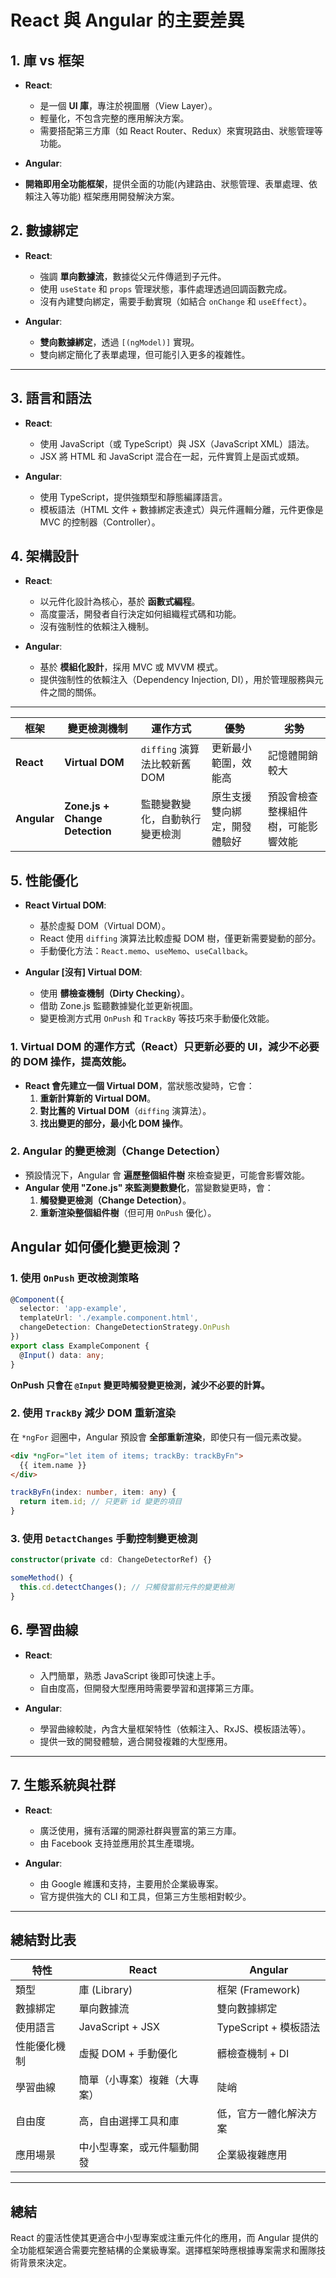 
# React 與 Angular 的主要差異

## 1. 庫 vs 框架
- **React**:  
  - 是一個 **UI 庫**，專注於視圖層（View Layer）。  
  - 輕量化，不包含完整的應用解決方案。  
  - 需要搭配第三方庫（如 React Router、Redux）來實現路由、狀態管理等功能。  

- **Angular**:  
- **開箱即用全功能框架**，提供全面的功能(內建路由、狀態管理、表單處理、依賴注入等功能) 框架應用開發解決方案。  

## 2. 數據綁定
- **React**:  
  - 強調 **單向數據流**，數據從父元件傳遞到子元件。  
  - 使用 `useState` 和 `props` 管理狀態，事件處理透過回調函數完成。  
  - 沒有內建雙向綁定，需要手動實現（如結合 `onChange` 和 `useEffect`）。  

- **Angular**:  
  - **雙向數據綁定**，透過 `[(ngModel)]` 實現。  
  - 雙向綁定簡化了表單處理，但可能引入更多的複雜性。

---

## 3. 語言和語法
- **React**:  
  - 使用 JavaScript（或 TypeScript）與 JSX（JavaScript XML）語法。  
  - JSX 將 HTML 和 JavaScript 混合在一起，元件實質上是函式或類。  

- **Angular**:  
  - 使用 TypeScript，提供強類型和靜態編譯語言。  
  - 模板語法（HTML 文件 + 數據綁定表達式）與元件邏輯分離，元件更像是 MVC 的控制器（Controller）。

## 4. 架構設計
- **React**:  
  - 以元件化設計為核心，基於 **函數式編程**。  
  - 高度靈活，開發者自行決定如何組織程式碼和功能。  
  - 沒有強制性的依賴注入機制。

- **Angular**:  
  - 基於 **模組化設計**，採用 MVC 或 MVVM 模式。  
  - 提供強制性的依賴注入（Dependency Injection, DI），用於管理服務與元件之間的關係。

---
| 框架 | 變更檢測機制 | 運作方式 | 優勢 | 劣勢 |
|------|------------|--------|------|------|
| **React** | **Virtual DOM** | `diffing` 演算法比較新舊 DOM | 更新最小範圍，效能高 | 記憶體開銷較大 |
| **Angular** | **Zone.js + Change Detection** | 監聽變數變化，自動執行變更檢測 | 原生支援雙向綁定，開發體驗好 | 預設會檢查整棵組件樹，可能影響效能 |


## 5. 性能優化
- **React Virtual DOM**:  
  - 基於虛擬 DOM（Virtual DOM）。  
  - React 使用 `diffing` 演算法比較虛擬 DOM 樹，僅更新需要變動的部分。  
  - 手動優化方法：`React.memo`、`useMemo`、`useCallback`。  

- **Angular [沒有] Virtual DOM**:  
  - 使用 **髒檢查機制（Dirty Checking）**。  
  - 借助 Zone.js 監聽數據變化並更新視圖。  
  - 變更檢測方式用 `OnPush` 和 `TrackBy` 等技巧來手動優化效能。

### **1. Virtual DOM 的運作方式（React）只更新必要的 UI，減少不必要的 DOM 操作，提高效能。**
- **React 會先建立一個 Virtual DOM**，當狀態改變時，它會：
  1. **重新計算新的 Virtual DOM**。
  2. **對比舊的 Virtual DOM**（`diffing` 演算法）。
  3. **找出變更的部分，最小化 DOM 操作**。

### **2. Angular 的變更檢測（Change Detection）**
- 預設情況下，Angular 會 **遍歷整個組件樹** 來檢查變更，可能會影響效能。
- **Angular 使用 "Zone.js" 來監測變數變化**，當變數變更時，會：
  1. **觸發變更檢測（Change Detection）**。
  2. **重新渲染整個組件樹**（但可用 `OnPush` 優化）。

## **Angular 如何優化變更檢測？**
### **1. 使用 `OnPush` 更改檢測策略**
```typescript
@Component({
  selector: 'app-example',
  templateUrl: './example.component.html',
  changeDetection: ChangeDetectionStrategy.OnPush
})
export class ExampleComponent {
  @Input() data: any;
}
```
**OnPush 只會在 `@Input` 變更時觸發變更檢測，減少不必要的計算。**

### **2. 使用 `TrackBy` 減少 DOM 重新渲染**
在 `*ngFor` 迴圈中，Angular 預設會 **全部重新渲染**，即使只有一個元素改變。
```html
<div *ngFor="let item of items; trackBy: trackByFn">
  {{ item.name }}
</div>
```
```typescript
trackByFn(index: number, item: any) {
  return item.id; // 只更新 id 變更的項目
}
```

### **3. 使用 `DetactChanges` 手動控制變更檢測**
```typescript
constructor(private cd: ChangeDetectorRef) {}

someMethod() {
  this.cd.detectChanges(); // 只觸發當前元件的變更檢測
}
```

## 6. 學習曲線
- **React**:  
  - 入門簡單，熟悉 JavaScript 後即可快速上手。  
  - 自由度高，但開發大型應用時需要學習和選擇第三方庫。  

- **Angular**:  
  - 學習曲線較陡，內含大量框架特性（依賴注入、RxJS、模板語法等）。  
  - 提供一致的開發體驗，適合開發複雜的大型應用。

---

## 7. 生態系統與社群
- **React**:  
  - 廣泛使用，擁有活躍的開源社群與豐富的第三方庫。  
  - 由 Facebook 支持並應用於其生產環境。  

- **Angular**:  
  - 由 Google 維護和支持，主要用於企業級專案。  
  - 官方提供強大的 CLI 和工具，但第三方生態相對較少。

---

## 總結對比表

| 特性              | React                      | Angular                   |
|-------------------|----------------------------|---------------------------|
| 類型              | 庫 (Library)              | 框架 (Framework)          |
| 數據綁定          | 單向數據流                | 雙向數據綁定               |
| 使用語言          | JavaScript + JSX          | TypeScript + 模板語法       |
| 性能優化機制      | 虛擬 DOM + 手動優化       | 髒檢查機制 + DI            |
| 學習曲線          | 簡單（小專案）複雜（大專案）| 陡峭                     |
| 自由度            | 高，自由選擇工具和庫      | 低，官方一體化解決方案     |
| 應用場景          | 中小型專案，或元件驅動開發 | 企業級複雜應用             |

---

## 總結
React 的靈活性使其更適合中小型專案或注重元件化的應用，而 Angular 提供的全功能框架適合需要完整結構的企業級專案。選擇框架時應根據專案需求和團隊技術背景來決定。
